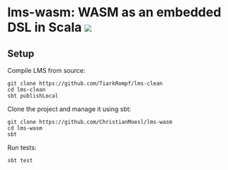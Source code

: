 # lms-wasm: WASM as an embedded DSL in Scala ![](https://github.com/ChristianMoesl/lms-wasm/workflows/ci/badge.svg)

## Setup

Compile LMS from source:
```
git clone https://github.com/TiarkRompf/lms-clean
cd lms-clean
sbt publishLocal
```

Clone the project and manage it using sbt:
```
git clone https://github.com/ChristianMoesl/lms-wasm
cd lms-wasm
sbt
```

Run tests:
```
sbt test
```
